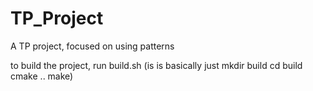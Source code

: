 # TP_Project
A TP project, focused on using patterns

to build the project, run build.sh
(is is basically just 
mkdir build
cd build
cmake ..
make)
